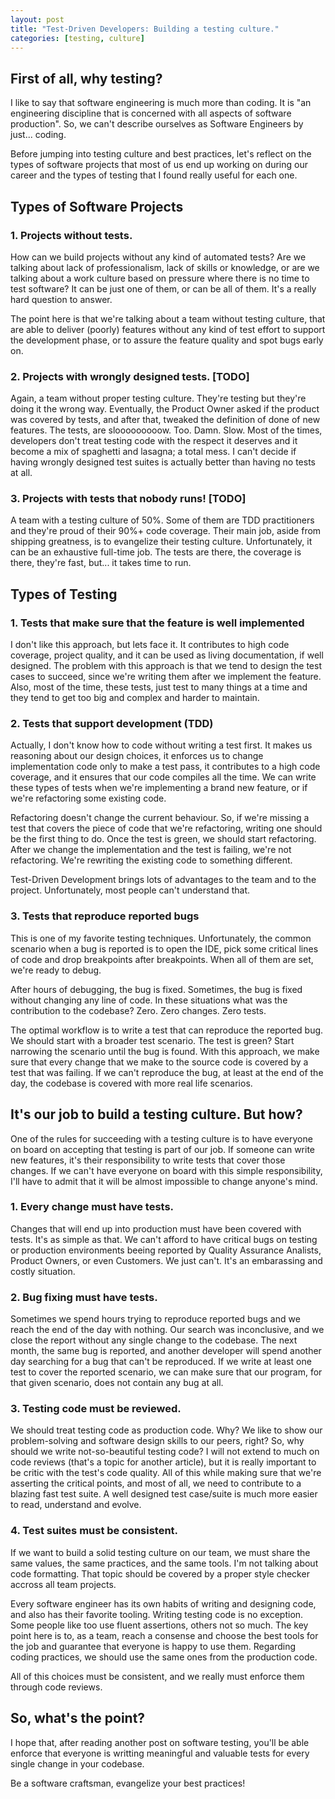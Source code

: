 ```yaml
---
layout: post
title: "Test-Driven Developers: Building a testing culture."
categories: [testing, culture]
---
```


## First of all, why testing?

I like to say that software engineering is much more than coding. It is
"an engineering discipline that is concerned with all aspects of software
production". So, we can't describe ourselves as Software Engineers by
just... coding.

Before jumping into testing culture and best practices, let's reflect on the
types of software projects that most of us end up working on during our career
and the types of testing that I found really useful for each one.

## Types of Software Projects

### 1. Projects without tests.

How can we build projects without any kind of automated tests? Are we talking
about lack of professionalism, lack of skills or knowledge, or are we talking about a work
culture based on pressure where there is no time to test software? It can be
just one of them, or can be all of them. It's a really hard question to answer.

The point here is that we're talking about a team without testing culture,
that are able to deliver (poorly) features without any kind of test effort to support the
development phase, or to assure the feature quality and spot bugs early on.

### 2. Projects with wrongly designed tests. [TODO]

Again, a team without proper testing culture. They're testing but they're
doing it the wrong way. Eventually, the Product Owner asked if the product was
covered by tests, and after that, tweaked the definition of done of new features.
The tests, are slooooooooow. Too. Damn. Slow. Most of the times, developers don't
treat testing code with the respect it deserves and it become a mix of spaghetti and lasagna; a total mess. 
I can't decide if having wrongly designed test suites is actually better than
having no tests at all.

### 3. Projects with tests that nobody runs! [TODO]

A team with a testing culture of 50%. Some of them are TDD practitioners and they're
proud of their 90%+ code coverage. Their main job, aside from shipping greatness, is
to evangelize their testing culture. Unfortunately, it can be an exhaustive full-time job.
The tests are there, the coverage is there, they're fast, but... it takes time to run.

## Types of Testing

### 1. Tests that make sure that the feature is well implemented

I don't like this approach, but lets face it. It contributes to high code coverage,
project quality, and it can be used as living documentation, if well designed.
The problem with this approach is that we tend to design the test cases to succeed,
since we're writing them after we implement the feature. Also, most of the time,
these tests, just test to many things at a time and they tend to get too big and complex and harder to maintain.

### 2. Tests that support development (TDD)

Actually, I don't know how to code without writing a test first. It makes us reasoning
about our design choices, it enforces us to change implementation code only to make a test
pass, it contributes to a high code coverage, and it ensures that our code compiles all
the time. We can write these types of tests when we're implementing a brand new feature,
or if we're refactoring some existing code.

Refactoring doesn't change the current behaviour. So, if we're missing a test that
covers the piece of code that we're refactoring, writing one should be the first thing
to do. Once the test is green, we should start refactoring. After we change the
implementation and the test is failing, we're not refactoring. We're rewriting the
existing code to something different.

Test-Driven Development brings lots of advantages to the team and to the project.
Unfortunately, most people can't understand that.

### 3. Tests that reproduce reported bugs

This is one of my favorite testing techniques. Unfortunately, the common scenario when
a bug is reported is to open the IDE, pick some critical lines of code and drop breakpoints
after breakpoints. When all of them are set, we're ready to debug.

After hours of debugging, the bug is fixed. Sometimes, the bug is fixed without
changing any line of code. In these situations what was the contribution to the codebase?
Zero. Zero changes. Zero tests.

The optimal workflow is to write a test that can reproduce the reported bug.
We should start with a broader test scenario. The test is green? Start narrowing
the scenario until the bug is found. With this approach, we make sure that every change
that we make to the source code is covered by a test that was failing. If we can't
reproduce the bug, at least at the end of the day, the codebase is covered with more
real life scenarios.

## It's our job to build a testing culture. But how?

One of the rules for succeeding with a testing culture is to have everyone on board
on accepting that testing is part of our job. If someone can write new features, it's
their responsibility to write tests that cover those changes. If we can't have everyone
on board with this simple responsibility, I'll have to admit that it will be almost impossible
to change anyone's mind.

### 1. Every change must have tests.

Changes that will end up into production must have been covered with tests.
It's as simple as that. We can't afford to have critical bugs on testing
or production environments beeing reported by Quality Assurance Analists,
Product Owners, or even Customers. We just can't. It's an embarassing and
costly situation.

### 2. Bug fixing must have tests.

Sometimes we spend hours trying to reproduce reported bugs and we reach the
end of the day with nothing. Our search was inconclusive, and we close the
report without any single change to the codebase. The next month, the same
bug is reported, and another developer will spend another day searching for
a bug that can't be reproduced. If we write at least one test to cover the
reported scenario, we can make sure that our program, for that given scenario,
does not contain any bug at all.

### 3. Testing code must be reviewed.

We should treat testing code as production code. Why? We like to show our
problem-solving and software design skills to our peers, right? So, why should
we write not-so-beautiful testing code? I will not extend to much on code reviews
(that's a topic for another article), but it is really important to be critic with
the test's code quality. All of this while making sure that we're asserting the critical points, and most
of all, we need to contribute to a blazing fast test suite. A well designed test
case/suite is much more easier to read, understand and evolve.

### 4. Test suites must be consistent.

If we want to build a solid testing culture on our team, we must share the same
values, the same practices, and the same tools. I'm not talking about code
formatting. That topic should be covered by a proper style checker accross
all team projects.

Every software engineer has its own habits of writing and designing code,
and also has their favorite tooling. Writing testing code is no exception.
Some people like too use fluent assertions, others not so much. The key point
here is to, as a team, reach a consense and choose the best tools for the
job and guarantee that everyone is happy to use them. Regarding coding practices,
we should use the same ones from the production code.

All of this choices must be consistent, and we really must enforce them through
code reviews.

## So, what's the point?

I hope that, after reading another post on software testing, you'll be
able enforce that everyone is writting meaningful and
valuable tests for every single change in your codebase.

Be a software craftsman, evangelize your best practices!
